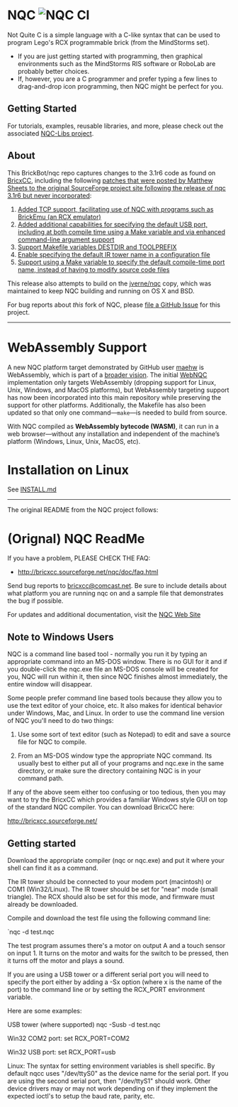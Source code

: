 NQC  ![NQC CI](https://github.com/BrickBot/nqc/workflows/NQC%20CI/badge.svg)
===
Not Quite C is a simple language with a C-like syntax that can be used to program Lego's RCX programmable brick (from the MindStorms set).
* If you are just getting started with programming, then graphical environments such as the MindStorms RIS software or RoboLab are probably better choices.
* If, however, you are a C programmer and prefer typing a few lines to drag-and-drop icon programming, then NQC might be perfect for you.

Getting Started
---------------
For tutorials, examples, reusable libraries, and more, please check out the associated [NQC-Libs project](https://github.com/BrickBot/nqc-libs).

About
-----
This BrickBot/nqc repo captures changes to the 3.1r6 code as found on
[BricxCC](http://bricxcc.sourceforge.net/nqc/), including the following [patches that were posted by Matthew Sheets to the original SourceForge project site following the release of nqc 3.1r6 but never incorporated](https://sourceforge.net/p/bricxcc/patches/):
1. [Added TCP support, facilitating use of NQC with programs such as BrickEmu (an RCX emulator)](https://sourceforge.net/p/bricxcc/patches/2/)
2. [Added additional capabilities for specifying the default USB port, including at both compile time using a Make variable and via enhanced command-line argument support](https://sourceforge.net/p/bricxcc/patches/2/)
3. [Support Makefile variables DESTDIR and TOOLPREFIX](https://sourceforge.net/p/bricxcc/patches/3/)
4. [Enable specifying the default IR tower name in a configuration file](https://sourceforge.net/p/bricxcc/patches/4/)
5. [Support using a Make variable to specify the default compile-time port name, instead of having to modify source code files](https://sourceforge.net/p/bricxcc/patches/5/)

This release also attempts to build on the [jverne/nqc](https://github.com/jverne/nqc) copy, which was maintained to keep NQC building and running on OS X and BSD.

For bug reports about _this_ fork of NQC, please [file a GitHub Issue](https://github.com/BrickBot/nqc/issues) for this project.

---

WebAssembly Support
===================

A new NQC platform target demonstrated by GitHub user [maehw](https://github.com/maehw) is WebAssembly, which is part of a
[broader vision](https://www.eurobricks.com/forum/index.php?/forums/topic/197807-webpbrickcom-programming-the-1st-generation-lego-mindstorms-ris-yellow-rcx-brick-from-the-webbrowser/).
The initial [WebNQC](https://github.com/maehw/WebNQC) implementation only targets WebAssembly (dropping support for Linux, Unix, Windows, and MacOS platforms),
but WebAssembly targeting support has now been incorporated into this main repository while preserving the support for other platforms.
Additionally, the Makefile has also been updated so that only one command—`make`—is needed to build from source.

With NQC compiled as **WebAssembly bytecode (WASM)**, it can run in a web browser—without any installation and independent of the machine’s platform (Windows, Linux, Unix, MacOS, etc).

Installation on Linux
=====================

See [INSTALL.md](./INSTALL.md)

---

The original README from the NQC project follows:

(Orignal) NQC ReadMe
====================

If you have a problem, PLEASE CHECK THE FAQ:
* http://bricxcc.sourceforge.net/nqc/doc/faq.html
  
Send bug reports to bricxcc@comcast.net.  Be sure to include details about what
platform you are running nqc on and a sample file that demonstrates the bug if
possible.

For updates and additional documentation, visit the [NQC Web Site](http://bricxcc.sourceforge.net/nqc)


Note to Windows Users
---------------------

NQC is a command line based tool - normally you run it by typing an
appropriate command into an MS-DOS window.  There is no GUI for it and
if you double-click the nqc.exe file an MS-DOS console will be created
for you, NQC will run within it, then since NQC finishes almost
immediately, the entire window will disappear.

Some people prefer command line based tools because they allow you to
use the text editor of your choice, etc. It also makes for identical
behavior under Windows, Mac, and Linux. In order to use the command line
version of NQC you'll need to do two things:

1. Use some sort of text editor (such as Notepad) to edit and save a
source file for NQC to compile.

2. From an MS-DOS window type the appropriate NQC command. Its usually
best to either put all of your programs and nqc.exe in the same
directory, or make sure the directory containing NQC is in your command
path. 

If any of the above seem either too confusing or too tedious, then you
may want to try the BricxCC which provides a familiar Windows style GUI on top
of the standard NQC compiler.  You can download BricxCC here:

http://bricxcc.sourceforge.net/


Getting started
---------------

Download the appropriate compiler (nqc or nqc.exe) and put it where
your shell can find it as a command.

The IR tower should be connected to your modem port (macintosh) or COM1
(Win32/Linux). The IR tower should be set for "near" mode (small
triangle). The RCX should also be set for this mode, and firmware must
already be downloaded.

Compile and download the test file using the following command line:

`nqc -d test.nqc

The test program assumes there's a motor on output A and a touch sensor
on input 1.  It turns on the motor and waits for the switch to be
pressed, then it turns off the motor and plays a sound.

If you are using a USB tower or a different serial port you will need to
specify the port either by adding a -Sx option (where x is the name of the
port) to the command line or by setting the RCX_PORT environment variable.

Here are some examples:

USB tower (where supported)
	nqc -Susb -d test.nqc

Win32 COM2 port:
	set RCX_PORT=COM2

Win32 USB port:
	set RCX_PORT=usb
	
Linux:
	The syntax for setting environment variables is shell specific.  By
	default nqcc uses "/dev/ttyS0" as the device name for the serial
    port.  If you are using the second serial port, then "/dev/ttyS1"
    should work.  Other device drivers may or may not work depending on if
    they implement the expected ioctl's to setup the baud rate, parity,
    etc.
